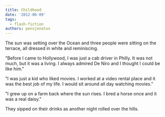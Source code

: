 ```yaml
---
title: Childhood
date: '2012-06-09'
tags:
  - flash-fiction
authors: pensjonatus
---
```


The sun was setting over the Ocean and three people were sitting on the terrace,
all dressed in white and reminiscing.

<!-- truncate -->

"Before I came to Hollywood, I was just a cab driver in Philly. It was not much,
but it was a living. I always admired De Niro and I thought I could be like
him."

"I was just a kid who liked movies. I worked at a video rental place and it was
the best job of my life. I would sit around all day watching movies."

"I grew up on a farm back where the sun rises. I bred a horse once and it was a
real daisy."

They sipped on their drinks as another night rolled over the hills.
